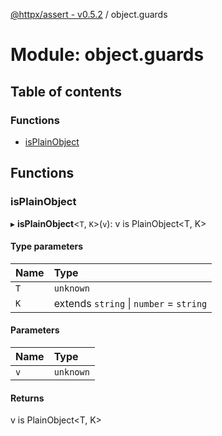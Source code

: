 [@httpx/assert - v0.5.2](../README.md) / object.guards

# Module: object.guards

## Table of contents

### Functions

- [isPlainObject](object_guards.md#isplainobject)

## Functions

### isPlainObject

▸ **isPlainObject**\<`T`, `K`\>(`v`): v is PlainObject\<T, K\>

#### Type parameters

| Name | Type |
| :------ | :------ |
| `T` | `unknown` |
| `K` | extends `string` \| `number` = `string` |

#### Parameters

| Name | Type |
| :------ | :------ |
| `v` | `unknown` |

#### Returns

v is PlainObject\<T, K\>
